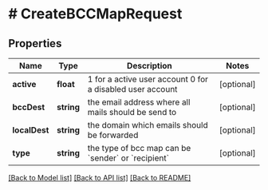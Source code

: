 # # CreateBCCMapRequest

## Properties

Name | Type | Description | Notes
------------ | ------------- | ------------- | -------------
**active** | **float** | 1 for a active user account 0 for a disabled user account | [optional]
**bccDest** | **string** | the email address where all mails should be send to | [optional]
**localDest** | **string** | the domain which emails should be forwarded | [optional]
**type** | **string** | the type of bcc map can be &#x60;sender&#x60; or &#x60;recipient&#x60; | [optional]

[[Back to Model list]](../../README.md#models) [[Back to API list]](../../README.md#endpoints) [[Back to README]](../../README.md)
